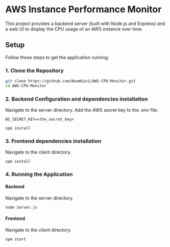 # AWS Instance Performance Monitor

This project provides a backend server (built with Node.js and Express) and a web UI to display the CPU usage of an AWS instance over time.

## Setup

Follow these steps to get the application running:

### 1. Clone the Repository

```bash
git clone https://github.com/NoamGini/AWS-CPU-Monitor.git
cd AWS-CPU-Monitor
```
### 2. Backend Configuration and dependencies installation

Navigate to the server directory. 
Add the AWS secret key to the .env file:
```
WS_SECRET_KEY=<the_secret_key>
```
```
npm install
```
### 3. Frontend dependencies installation

Navigate to the client directory.
```
npm install
```

### 4. Running the Application

#### Backend

Navigate to the server directory.
```
node Server.js
```

#### Frontend

Navigate to the client directory.
```
npm start
```

